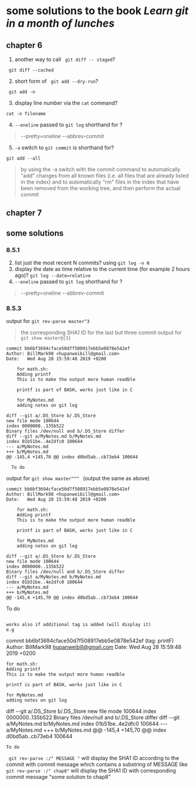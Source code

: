 # some solutions to the book *Learn git in a month of lunches*
## chapter 6
1. another way to call ` git diff -- staged`?
```
 git diff --cached
 ```
2. short form of ` git add --dry-run`?
```
 git add -n
 ```
3. display line number via the `cat` command?
```
cat -n filename
```
4. `--oneline` passed to `git log` shorthand for ?
> --pretty=oneline --abbrev-commit
5. `-a` switch to `git commit` is shorthand for?
```
git add --all
```
> by using the -a switch with the commit command to automatically "add" changes from all known files (i.e. all files that are already
           listed in the index) and to automatically "rm" files in the index that have been removed from the working tree, and then perform the
           actual commit

## chapter 7
## some solutions
### 8.5.1
2.  list just the most recent N commits? using `git log -n N`
3.  display the date as time relative to the current time (for example 2 hours ago)?  `git log --date=relative`
4.  `--oneline` passed to `git log` shorthand for ?
> --pretty=oneline --abbrev-commit

### 8.5.3

output for `git rev-parse master^3`
> the corresponding SHA1 ID for the last but three commit
output for ` git show master@{3}`
```
commit bb6bf3694cface50d7f508917ebb5e0878e542ef
Author: BillMark98 <hupanweibill@gmail.com>
Date:   Wed Aug 28 15:59:48 2019 +0200

    for math.sh:
    Adding printf
    This is to make the output more human readble

    printf is part of BASH, works just like in C

    for MyNotes.md
    adding notes on git log

diff --git a/.DS_Store b/.DS_Store
new file mode 100644
index 0000000..135b522
Binary files /dev/null and b/.DS_Store differ
diff --git a/MyNotes.md b/MyNotes.md
index 01b51be..4e2dfc0 100644
--- a/MyNotes.md
+++ b/MyNotes.md
@@ -145,4 +145,70 @@ index d0bd5ab..cb73eb4 100644
  
  To do
  ```
output for `git show master^^^ `  (output the same as above)
```
commit bb6bf3694cface50d7f508917ebb5e0878e542ef
Author: BillMark98 <hupanweibill@gmail.com>
Date:   Wed Aug 28 15:59:48 2019 +0200

    for math.sh:
    Adding printf
    This is to make the output more human readble

    printf is part of BASH, works just like in C

    for MyNotes.md
    adding notes on git log

diff --git a/.DS_Store b/.DS_Store
new file mode 100644
index 0000000..135b522
Binary files /dev/null and b/.DS_Store differ
diff --git a/MyNotes.md b/MyNotes.md
index 01b51be..4e2dfc0 100644
--- a/MyNotes.md
+++ b/MyNotes.md
@@ -145,4 +145,70 @@ index d0bd5ab..cb73eb4 100644
  ```
  To do
  ```

works also if additional tag is added (will display it)
e.g
```
commit bb6bf3694cface50d7f508917ebb5e0878e542ef (tag: printF)
Author: BillMark98 <hupanweibill@gmail.com>
Date:   Wed Aug 28 15:59:48 2019 +0200

    for math.sh:
    Adding printf
    This is to make the output more human readble

    printf is part of BASH, works just like in C

    for MyNotes.md
    adding notes on git log

diff --git a/.DS_Store b/.DS_Store
new file mode 100644
index 0000000..135b522
Binary files /dev/null and b/.DS_Store differ
diff --git a/MyNotes.md b/MyNotes.md
index 01b51be..4e2dfc0 100644
--- a/MyNotes.md
+++ b/MyNotes.md
@@ -145,4 +145,70 @@ index d0bd5ab..cb73eb4 100644
  ```
  To do
  ```

 ` git rev-parse :/" MESSAGE "` will display the SHA1 ID according to the commit with commit message which contains a substring of MESSAGE
 like `git rev-parse :/" chap8"`
 will display the SHA1 ID with corresponding commit message "some solution to chap8"
